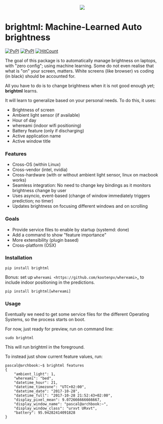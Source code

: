<p align="center">
    <a href="#" target="_blank"><img src="./resources/logo.png"></a>
</p>

# brightml: Machine-Learned Auto brightness

[![PyPI](https://img.shields.io/pypi/pyversions/brightml.svg?style=flat-square&logo=python)](https://pypi.python.org/pypi/brightml/)
[![PyPI](https://img.shields.io/pypi/v/brightml.svg?style=flat-square&logo=pypi)](https://pypi.python.org/pypi/brightml/)
[![HitCount](http://hits.dwyl.io/kootenpv/brightml.svg)](http://hits.dwyl.io/kootenpv/brightml)

The goal of this package is to automatically manage brightness on laptops, with "zero config"; using machine learning.
Some do not even realise that what is "on" your screen, matters. White screens (like browser) vs coding (in black) should be accounted for.

All you have to do is to change brightness when it is not good enough yet; **brightml** learns.

It will learn to generalize based on your personal needs. To do this, it uses:

- Brightness of screen
- Ambient light sensor (if available)
- Hour of day
- whereami (indoor wifi positioning)
- Battery feature (only if discharging)
- Active application name
- Active window title

### Features

- Cross-OS (within Linux)
- Cross-vendor (intel, nvidia)
- Cross-hardware (with or without ambient light sensor, linux on macbook works)
- Seamless integration: No need to change key bindings as it monitors brightness change by user
- Uses asyncio, event-based (change of window immediately triggers prediction; no timer)
- Updates brightness on focusing different windows and on scrolling

### Goals

- Provide service files to enable by startup (systemd: done)
- Add a command to show "feature importance"
- More extensibility (plugin based)
- Cross-platform (OSX)

### Installation

    pip install brightml

Bonus: set up `whereami <https://github.com/kootenpv/whereami>`_ to include indoor positioning in the predictions.

    pip install brightml[whereami]

### Usage

Eventually we need to get some service files for the different Operating Systems, so the process starts on boot.

For now, just ready for preview, run on command line:

    sudo brightml

This will run brightml in the foreground.

To instead just show current feature values, run:

    pascal@archbook:~$ brightml features
    {
        "ambient_light": 1,
        "whereami": "bed",
        "datetime_hour": 21,
        "datetime_timezone": "UTC+02:00",
        "datetime_date": "2017-10-28",
        "datetime_full": "2017-10-28 21:52:43+02:00",
        "display_pixel_mean": 9.072666666666667,
        "display_window_name": "pascal@archbook:~",
        "display_window_class": "urxvt URxvt",
        "battery": 95.94282414091828
    }
